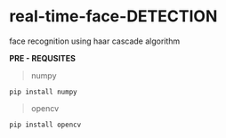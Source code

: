 # real-time-face-DETECTION
face recognition using haar cascade algorithm

**PRE - REQUSITES**
>numpy
```
pip install numpy
```
>opencv
```
pip install opencv
```
